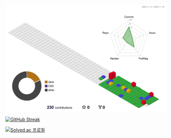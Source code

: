 
![](./profile-3d-contrib/profile-gitblock.svg)


[![GitHub Streak](https://streak-stats.demolab.com?user=muyahoya&theme=ambient-gradient&hide_border=true&locale=ko&date_format=%5BY.%5Dn.j&card_width=500&hide_total_contributions=true)](https://git.io/streak-stats)

[![Solved.ac
프로필](http://mazassumnida.wtf/api/v2/generate_badge?boj=babyho99)](https://solved.ac/babyho99)


